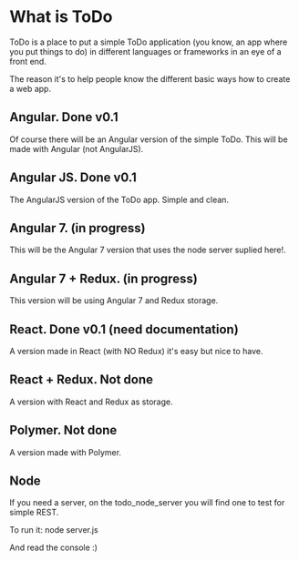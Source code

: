 # What is ToDo

ToDo is a place to put a simple ToDo application (you know, an app where you put things to do) in different languages or frameworks in an eye of a front end.

The reason it's to help people know the different basic ways how to create a web app.

## Angular. Done v0.1

Of course there will be an Angular version of the simple ToDo. This will be made with Angular (not AngularJS).

## Angular JS. Done v0.1

The AngularJS version of the ToDo app. Simple and clean.

## Angular 7. (in progress)

This will be the Angular 7 version that uses the node server suplied here!.

## Angular 7 + Redux. (in progress)

This version will be using Angular 7 and Redux storage.

## React. Done v0.1 (need documentation)

A version made in React (with NO Redux) it's easy but nice to have.

## React + Redux. Not done

A version with React and Redux as storage.

## Polymer. Not done

A version made with Polymer.

## Node

If you need a server, on the todo_node_server you will find one to test for simple REST.

To run it: node server.js

And read the console :)

